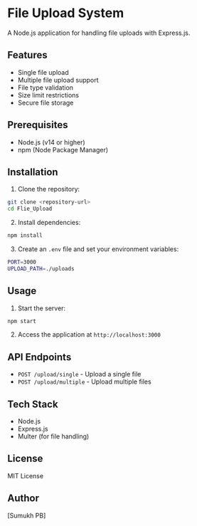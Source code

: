 # File Upload System

A Node.js application for handling file uploads with Express.js.

## Features

- Single file upload
- Multiple file upload support
- File type validation
- Size limit restrictions
- Secure file storage

## Prerequisites

- Node.js (v14 or higher)
- npm (Node Package Manager)

## Installation

1. Clone the repository:
```bash
git clone <repository-url>
cd Flie_Upload
```

2. Install dependencies:
```bash
npm install
```

3. Create an `.env` file and set your environment variables:
```bash
PORT=3000
UPLOAD_PATH=./uploads
```

## Usage

1. Start the server:
```bash
npm start
```

2. Access the application at `http://localhost:3000`

## API Endpoints

- `POST /upload/single` - Upload a single file
- `POST /upload/multiple` - Upload multiple files

## Tech Stack

- Node.js
- Express.js
- Multer (for file handling)

## License

MIT License

## Author

[Sumukh PB]
